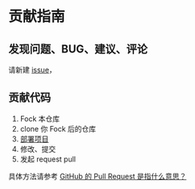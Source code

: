 # 贡献指南

## 发现问题、BUG、建议、评论

请新建 [issue][issue]，



## 贡献代码

1. Fock 本仓库
2. clone 你 Fock 后的仓库
3. [部署项目](deployment.md)
4. 修改、提交
5. 发起 request pull 

具体方法请参考 [GitHub 的 Pull Request 是指什么意思？](https://www.zhihu.com/question/21682976/answer/79489643)





[ issue ]: https://gitee.com/Moreant/tcb-hackthon-one-work/issues







